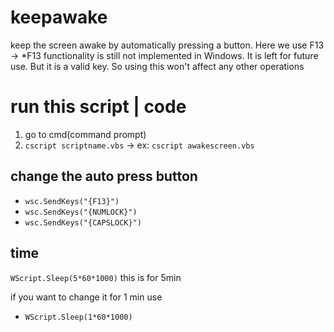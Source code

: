 # keepawake

keep the screen awake by automatically pressing a button. Here we use F13 -> \*F13 functionality is still not implemented in Windows. It is left for future use. But it is a valid key. So using this won't affect any other operations

# run this script | code

1. go to cmd(command prompt)
2. `cscript scriptname.vbs` -> ex: `cscript awakescreen.vbs`

## change the auto press button

- `wsc.SendKeys("{F13}")`
- `wsc.SendKeys("{NUMLOCK}")`
- `wsc.SendKeys("{CAPSLOCK}")`

## time

`WScript.Sleep(5*60*1000)`
this is for 5min

if you want to change it for 1 min use

- `WScript.Sleep(1*60*1000)`
